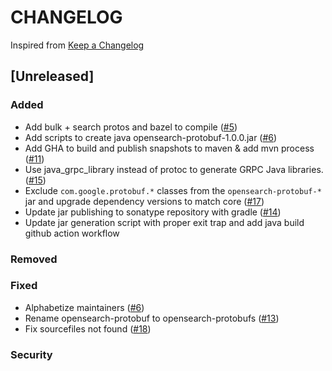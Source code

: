 # CHANGELOG

Inspired from [Keep a Changelog](https://keepachangelog.com/en/1.0.0/)

## [Unreleased]

### Added
- Add bulk + search protos and bazel to compile ([#5](https://github.com/opensearch-project/opensearch-protobufs/pull/5))
- Add scripts to create java opensearch-protobuf-1.0.0.jar ([#6](https://github.com/opensearch-project/opensearch-protobufs/pull/6))
- Add GHA to build and publish snapshots to maven & add mvn process ([#11](https://github.com/opensearch-project/opensearch-protobufs/pull/11))
- Use java_grpc_library instead of protoc to generate GRPC Java libraries. ([#15](https://github.com/opensearch-project/opensearch-protobufs/pull/15))
- Exclude `com.google.protobuf.*` classes from the `opensearch-protobuf-*` jar and upgrade dependency versions to match core ([#17](https://github.com/opensearch-project/opensearch-protobufs/pull/17))
- Update jar publishing to sonatype repository with gradle ([#14](https://github.com/opensearch-project/opensearch-protobufs/pull/14))
- Update jar generation script with proper exit trap and add java build github action workflow

### Removed

### Fixed
- Alphabetize maintainers ([#6](https://github.com/opensearch-project/opensearch-protobufs/pull/7))
- Rename opensearch-protobuf to opensearch-protobufs ([#13](https://github.com/opensearch-project/opensearch-protobufs/pull/13))
- Fix sourcefiles not found ([#18](https://github.com/opensearch-project/opensearch-protobufs/pull/18))

### Security
